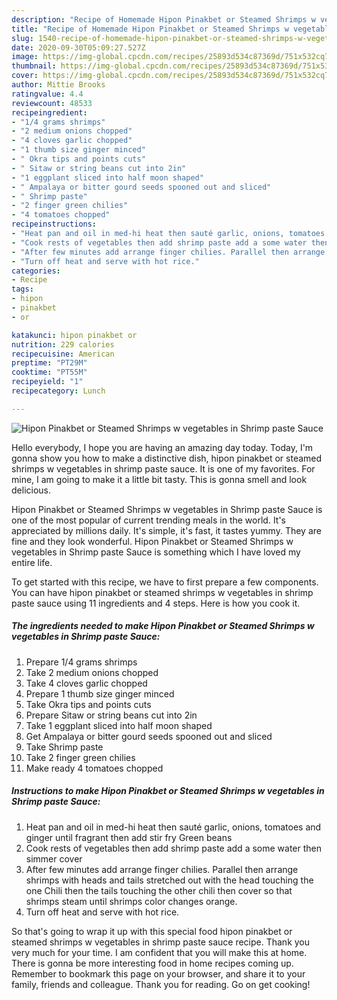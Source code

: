 ```yaml
---
description: "Recipe of Homemade Hipon Pinakbet or Steamed Shrimps w vegetables in Shrimp paste Sauce"
title: "Recipe of Homemade Hipon Pinakbet or Steamed Shrimps w vegetables in Shrimp paste Sauce"
slug: 1540-recipe-of-homemade-hipon-pinakbet-or-steamed-shrimps-w-vegetables-in-shrimp-paste-sauce
date: 2020-09-30T05:09:27.527Z
image: https://img-global.cpcdn.com/recipes/25893d534c87369d/751x532cq70/hipon-pinakbet-or-steamed-shrimps-w-vegetables-in-shrimp-paste-sauce-recipe-main-photo.jpg
thumbnail: https://img-global.cpcdn.com/recipes/25893d534c87369d/751x532cq70/hipon-pinakbet-or-steamed-shrimps-w-vegetables-in-shrimp-paste-sauce-recipe-main-photo.jpg
cover: https://img-global.cpcdn.com/recipes/25893d534c87369d/751x532cq70/hipon-pinakbet-or-steamed-shrimps-w-vegetables-in-shrimp-paste-sauce-recipe-main-photo.jpg
author: Mittie Brooks
ratingvalue: 4.4
reviewcount: 48533
recipeingredient:
- "1/4 grams shrimps"
- "2 medium onions chopped"
- "4 cloves garlic chopped"
- "1 thumb size ginger minced"
- " Okra tips and points cuts"
- " Sitaw or string beans cut into 2in"
- "1 eggplant sliced into half moon shaped"
- " Ampalaya or bitter gourd seeds spooned out and sliced"
- " Shrimp paste"
- "2 finger green chilies"
- "4 tomatoes chopped"
recipeinstructions:
- "Heat pan and oil in med-hi heat then sauté garlic, onions, tomatoes and ginger until fragrant then add stir fry Green beans"
- "Cook rests of vegetables then add shrimp paste add a some water then simmer cover"
- "After few minutes add arrange finger chilies. Parallel then arrange shrimps with heads and tails stretched out with the head touching the one Chili then the tails touching the other chili then cover so that shrimps steam until shrimps color changes orange."
- "Turn off heat and serve with hot rice."
categories:
- Recipe
tags:
- hipon
- pinakbet
- or

katakunci: hipon pinakbet or 
nutrition: 229 calories
recipecuisine: American
preptime: "PT29M"
cooktime: "PT55M"
recipeyield: "1"
recipecategory: Lunch

---
```



![Hipon Pinakbet or Steamed Shrimps w vegetables in Shrimp paste Sauce](https://img-global.cpcdn.com/recipes/25893d534c87369d/751x532cq70/hipon-pinakbet-or-steamed-shrimps-w-vegetables-in-shrimp-paste-sauce-recipe-main-photo.jpg)

Hello everybody, I hope you are having an amazing day today. Today, I'm gonna show you how to make a distinctive dish, hipon pinakbet or steamed shrimps w vegetables in shrimp paste sauce. It is one of my favorites. For mine, I am going to make it a little bit tasty. This is gonna smell and look delicious.



Hipon Pinakbet or Steamed Shrimps w vegetables in Shrimp paste Sauce is one of the most popular of current trending meals in the world. It's appreciated by millions daily. It's simple, it's fast, it tastes yummy. They are fine and they look wonderful. Hipon Pinakbet or Steamed Shrimps w vegetables in Shrimp paste Sauce is something which I have loved my entire life.


To get started with this recipe, we have to first prepare a few components. You can have hipon pinakbet or steamed shrimps w vegetables in shrimp paste sauce using 11 ingredients and 4 steps. Here is how you cook it.

<!--inarticleads1-->

##### The ingredients needed to make Hipon Pinakbet or Steamed Shrimps w vegetables in Shrimp paste Sauce:

1. Prepare 1/4 grams shrimps
1. Take 2 medium onions chopped
1. Take 4 cloves garlic chopped
1. Prepare 1 thumb size ginger minced
1. Take  Okra tips and points cuts
1. Prepare  Sitaw or string beans cut into 2in
1. Take 1 eggplant sliced into half moon shaped
1. Get  Ampalaya or bitter gourd seeds spooned out and sliced
1. Take  Shrimp paste
1. Take 2 finger green chilies
1. Make ready 4 tomatoes chopped




<!--inarticleads2-->

##### Instructions to make Hipon Pinakbet or Steamed Shrimps w vegetables in Shrimp paste Sauce:

1. Heat pan and oil in med-hi heat then sauté garlic, onions, tomatoes and ginger until fragrant then add stir fry Green beans
1. Cook rests of vegetables then add shrimp paste add a some water then simmer cover
1. After few minutes add arrange finger chilies. Parallel then arrange shrimps with heads and tails stretched out with the head touching the one Chili then the tails touching the other chili then cover so that shrimps steam until shrimps color changes orange.
1. Turn off heat and serve with hot rice.




So that's going to wrap it up with this special food hipon pinakbet or steamed shrimps w vegetables in shrimp paste sauce recipe. Thank you very much for your time. I am confident that you will make this at home. There is gonna be more interesting food in home recipes coming up. Remember to bookmark this page on your browser, and share it to your family, friends and colleague. Thank you for reading. Go on get cooking!
